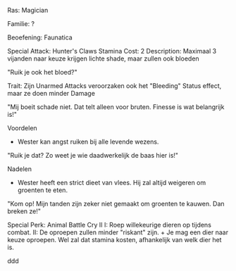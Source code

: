 Ras: Magician

Familie: ?

Beoefening: Faunatica

Special Attack: Hunter's Claws
	Stamina Cost: 2
	Description: Maximaal 3 vijanden naar keuze krijgen lichte shade, maar zullen ook bloeden

"Ruik je ook het bloed?"

Trait: Zijn Unarmed Attacks veroorzaken ook het "Bleeding" Status effect, maar ze doen minder Damage

"Mij boeit schade niet. Dat telt alleen voor bruten. Finesse is wat belangrijk is!"

Voordelen

- Wester kan angst ruiken bij alle levende wezens.

"Ruik je dat? Zo weet je wie daadwerkelijk de baas hier is!"

Nadelen

- Wester heeft een strict dieet van vlees. Hij zal altijd weigeren om groenten te eten.

"Kom op! Mijn tanden zijn zeker niet gemaakt om groenten te kauwen. Dan breken ze!"

Special Perk: Animal Battle Cry II
	I: Roep willekeurige dieren op tijdens combat.
	II: De oproepen zullen minder "riskant" zijn.
	+ Je mag een dier naar keuze oproepen. Wel zal dat stamina kosten, afhankelijk van welk dier het is.

































ddd